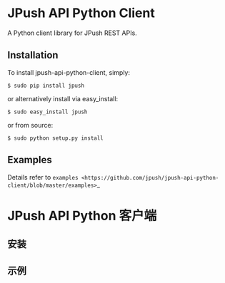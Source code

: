 # JPush API Python Client
A Python client library for JPush REST APIs.

## Installation
To install jpush-api-python-client, simply:

    $ sudo pip install jpush

or alternatively install via easy_install:

    $ sudo easy_install jpush

or from source:

    $ sudo python setup.py install

## Examples

Details refer to `examples <https://github.com/jpush/jpush-api-python-client/blob/master/examples>`_


# JPush API Python 客户端

## 安装

## 示例

